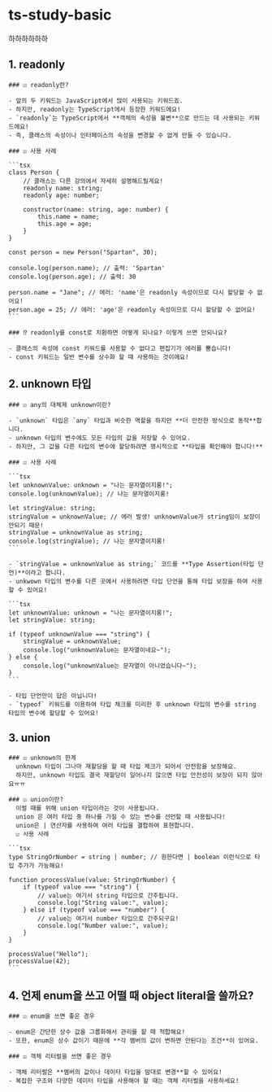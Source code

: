 # ts-study-basic

하하하하하하

## 1. readonly

    ### ☑️ readonly란?

    - 앞의 두 키워드는 JavaScript에서 많이 사용되는 키워드죠.
    - 하지만, readonly는 TypeScript에서 등장한 키워드에요!
    - `readonly`는 TypeScript에서 **객체의 속성을 불변**으로 만드는 데 사용되는 키워드에요!
    - 즉, 클래스의 속성이나 인터페이스의 속성을 변경할 수 없게 만들 수 있습니다.

    ### ☑️ 사용 사례

    ```tsx
    class Person {
        // 클래스는 다른 강의에서 자세히 설명해드릴게요!
        readonly name: string;
        readonly age: number;

        constructor(name: string, age: number) {
            this.name = name;
            this.age = age;
        }
    }

    const person = new Person("Spartan", 30);

    console.log(person.name); // 출력: 'Spartan'
    console.log(person.age); // 출력: 30

    person.name = "Jane"; // 에러: 'name'은 readonly 속성이므로 다시 할당할 수 없어요!
    person.age = 25; // 에러: 'age'은 readonly 속성이므로 다시 할당할 수 없어요!
    ```

    ### ⁉️ readonly를 const로 치환하면 어떻게 되나요? 이렇게 쓰면 안되나요?

    - 클래스의 속성에 const 키워드를 사용할 수 없다고 편집기가 에러를 뿜습니다!
    - const 키워드는 일반 변수를 상수화 할 때 사용하는 것이에요!

## 2. unknown 타입

    ### ☑️ any의 대체제 unknown이란?

    - `unknown` 타입은 `any` 타입과 비슷한 역할을 하지만 **더 안전한 방식으로 동작**합니다.
    - unknown 타입의 변수에도 모든 타입의 값을 저장할 수 있어요.
    - 하지만, 그 값을 다른 타입의 변수에 할당하려면 명시적으로 **타입을 확인해야 합니다!**

    ### ☑️ 사용 사례

    ```tsx
    let unknownValue: unknown = "나는 문자열이지롱!";
    console.log(unknownValue); // 나는 문자열이지롱!

    let stringValue: string;
    stringValue = unknownValue; // 에러 발생! unknownValue가 string임이 보장이 안되기 때문!
    stringValue = unknownValue as string;
    console.log(stringValue); // 나는 문자열이지롱!
    ```

    - `stringValue = unknownValue as string;` 코드를 **Type Assertion(타입 단언)**이라고 합니다.
    - unkwown 타입의 변수를 다른 곳에서 사용하려면 타입 단언을 통해 타입 보장을 하여 사용할 수 있어요!

    ```tsx
    let unknownValue: unknown = "나는 문자열이지롱!";
    let stringValue: string;

    if (typeof unknownValue === "string") {
        stringValue = unknownValue;
        console.log("unknownValue는 문자열이네요~");
    } else {
        console.log("unknownValue는 문자열이 아니었습니다~");
    }
    ```

    - 타입 단언만이 답은 아닙니다!
    - `typeof` 키워드를 이용하여 타입 체크를 미리한 후 unknown 타입의 변수를 string 타입의 변수에 할당할 수 있어요!

## 3. union

    ### ☑️ unknown의 한계
      unknown 타입이 그나마 재할당을 할 때 타입 체크가 되어서 안전함을 보장해요.
      하지만, unknown 타입도 결국 재할당이 일어나지 않으면 타입 안전성이 보장이 되지 않아요ㅠㅠ

    ### ☑️ union이란?
      이럴 때를 위해 union 타입이라는 것이 사용됩니다.
      union 은 여러 타입 중 하나를 가질 수 있는 변수를 선언할 때 사용됩니다!
      union은 | 연산자를 사용하여 여러 타입을 결합하여 표현합니다.
      ☑️ 사용 사례

    ```tsx
    type StringOrNumber = string | number; // 원한다면 | boolean 이런식으로 타입 추가가 가능해요!

    function processValue(value: StringOrNumber) {
        if (typeof value === "string") {
            // value는 여기서 string 타입으로 간주됩니다.
            console.log("String value:", value);
        } else if (typeof value === "number") {
            // value는 여기서 number 타입으로 간주되구요!
            console.log("Number value:", value);
        }
    }

    processValue("Hello");
    processValue(42);
    ```

## 4. 언제 enum을 쓰고 어떨 때 object literal을 쓸까요?

    ### ☑️ enum을 쓰면 좋은 경우

    - enum은 간단한 상수 값을 그룹화해서 관리를 할 때 적합해요!
    - 또한, enum은 상수 값이기 때문에 **각 멤버의 값이 변하면 안된다는 조건**이 있어요.

    ### ☑️ 객체 리터럴을 쓰면 좋은 경우

    - 객체 리터럴은 **멤버의 값이나 데이터 타입을 맘대로 변경**할 수 있어요!
    - 복잡한 구조와 다양한 데이터 타입을 사용해야 할 때는 객체 리터럴을 사용하세요!
